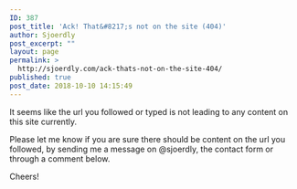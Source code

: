 ```yaml
---
ID: 387
post_title: 'Ack! That&#8217;s not on the site (404)'
author: Sjoerdly
post_excerpt: ""
layout: page
permalink: >
  http://sjoerdly.com/ack-thats-not-on-the-site-404/
published: true
post_date: 2018-10-10 14:15:49
---
```

<!-- wp:paragraph -->
<p>It seems like the url you followed or typed is not leading to any content on this site currently. </p>
<!-- /wp:paragraph -->

<!-- wp:paragraph -->
<p>Please let me know if you are sure there should be content on the url you followed, by sending me a message on @sjoerdly, the contact form or through a comment below.</p>
<!-- /wp:paragraph -->

<!-- wp:paragraph -->
<p>Cheers!</p>
<!-- /wp:paragraph -->